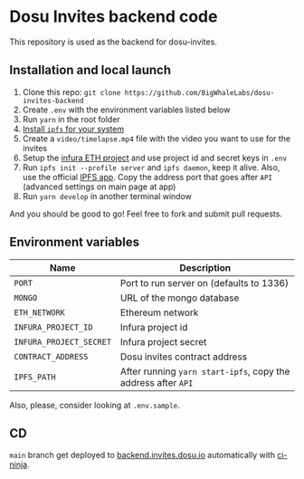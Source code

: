 # Dosu Invites backend code

This repository is used as the backend for dosu-invites.

## Installation and local launch

1. Clone this repo: `git clone https://github.com/BigWhaleLabs/dosu-invites-backend`
2. Create `.env` with the environment variables listed below
3. Run `yarn` in the root folder
4. [Install `ipfs` for your system](https://docs.ipfs.io/install/command-line/#official-distributions)
5. Create a `video/timelapse.mp4` file with the video you want to use for the invites
6. Setup the [infura ETH project](https://infura.io/dashboard) and use project id and secret keys in `.env`
7. Run `ipfs init --profile server` and `ipfs daemon`, keep it alive. Also, use the official [IPFS app](https://docs.ipfs.io/install/ipfs-desktop/). Copy the address port that goes after `API` (advanced settings on main page at app)
8. Run `yarn develop` in another terminal window

And you should be good to go! Feel free to fork and submit pull requests.

## Environment variables

| Name                    | Description                                                   |
| ----------------------- | ------------------------------------------------------------- |
| `PORT`                  | Port to run server on (defaults to 1336)                      |
| `MONGO`                 | URL of the mongo database                                     |
| `ETH_NETWORK`           | Ethereum network                                              |
| `INFURA_PROJECT_ID`     | Infura project id                                             |
| `INFURA_PROJECT_SECRET` | Infura project secret                                         |
| `CONTRACT_ADDRESS`      | Dosu invites contract address                                 |
| `IPFS_PATH`             | After running `yarn start-ipfs`, copy the address after `API` |

Also, please, consider looking at `.env.sample`.

## CD

`main` branch get deployed to [backend.invites.dosu.io](https://backend.invites.dosu.io) automatically with [ci-ninja](https://github.com/backmeupplz/ci-ninja).
